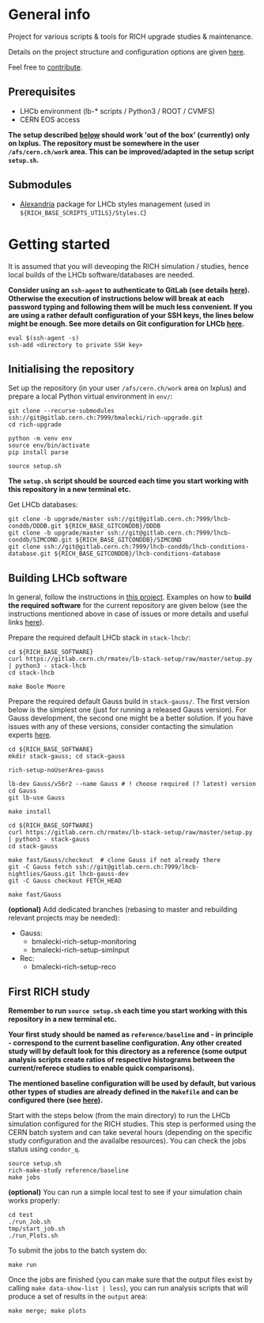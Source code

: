# General info
Project for various scripts & tools for RICH upgrade studies & maintenance.

Details on the project structure and configuration options are given [here](doc/projectStructure.md).

Feel free to [contribute](CONTRIBUTING.md).
## Prerequisites

* LHCb environment (lb-* scripts / Python3 / ROOT / CVMFS)
* CERN EOS access

**The setup described [below](#getting-started) should work 'out of the box' (currently) only on lxplus. The repository must be somewhere in the user `/afs/cern.ch/work` area. This can be improved/adapted in the setup script `setup.sh`.**

## Submodules
* [Alexandria](https://gitlab.cern.ch/lhcb/Alexandria) package for LHCb styles management (used in `${RICH_BASE_SCRIPTS_UTILS}/Styles.C`)

# Getting started
It is assumed that you will deveoping the RICH simulation / studies, hence local builds of the LHCb software/databases are needed.

**Consider using an `ssh-agent` to authenticate to GitLab (see details [here](https://docs.gitlab.com/ee/user/ssh.html)). Otherwise the execution of instructions below will break at each password typing and following them will be much less convenient. If you are using a rather default configuration of your SSH keys, the lines below might be enough. See more details on Git configuration for LHCb [here](https://lhcb.github.io/starterkit-lessons/second-analysis-steps/lb-git.html).**

```
eval $(ssh-agent -s)
ssh-add <directory to private SSH key>
```

## Initialising the repository
Set up the repository (in your user `/afs/cern.ch/work` area on lxplus) and prepare a local Python virtual environment in `env/`:
```
git clone --recurse-submodules ssh://git@gitlab.cern.ch:7999/bmalecki/rich-upgrade.git
cd rich-upgrade

python -m venv env
source env/bin/activate
pip install parse

source setup.sh
```

**The `setup.sh` script should be sourced each time you start working with this repository in a new terminal etc.**

Get LHCb databases:
```
git clone -b upgrade/master ssh://git@gitlab.cern.ch:7999/lhcb-conddb/DDDB.git ${RICH_BASE_GITCONDDB}/DDDB
git clone -b upgrade/master ssh://git@gitlab.cern.ch:7999/lhcb-conddb/SIMCOND.git ${RICH_BASE_GITCONDDB}/SIMCOND
git clone ssh://git@gitlab.cern.ch:7999/lhcb-conddb/lhcb-conditions-database.git ${RICH_BASE_GITCONDDB}/lhcb-conditions-database
```

## Building LHCb software
In general, follow the instructions in [this project](https://gitlab.cern.ch/rmatev/lb-stack-setup). Examples on how to **build the required software** for the current repository are given below (see the instructions mentioned above in case of issues or more details and useful links [here](doc/lhcbSoftware.md)). 

Prepare the required default LHCb stack in `stack-lhcb/`:
```
cd ${RICH_BASE_SOFTWARE}
curl https://gitlab.cern.ch/rmatev/lb-stack-setup/raw/master/setup.py | python3 - stack-lhcb
cd stack-lhcb

make Boole Moore
```

Prepare the required default Gauss build in `stack-gauss/`. The first version below is the simplest one (just for running a released Gauss version). For Gauss development, the second one might be a better solution. If you have issues with any of these versions, consider contacting the simulation experts [here](https://mattermost.web.cern.ch/lhcb/channels/simulation).
```
cd ${RICH_BASE_SOFTWARE}
mkdir stack-gauss; cd stack-gauss

rich-setup-noUserArea-gauss

lb-dev Gauss/v56r2 --name Gauss # ! choose required (? latest) version
cd Gauss
git lb-use Gauss

make install
```

```
cd ${RICH_BASE_SOFTWARE}
curl https://gitlab.cern.ch/rmatev/lb-stack-setup/raw/master/setup.py | python3 - stack-gauss
cd stack-gauss

make fast/Gauss/checkout  # clone Gauss if not already there
git -C Gauss fetch ssh://git@gitlab.cern.ch:7999/lhcb-nightlies/Gauss.git lhcb-gauss-dev
git -C Gauss checkout FETCH_HEAD

make fast/Gauss
```

**(optional)** Add dedicated branches (rebasing to master and rebuilding relevant projects may be needed):
* Gauss:
    * bmalecki-rich-setup-monitoring
    * bmalecki-rich-setup-simInput
* Rec:
    * bmalecki-rich-setup-reco

## First RICH study

**Remember to run `source setup.sh` each time you start working with this repository in a new terminal etc.**

**Your first study should be named as `reference/baseline` and - in principle - correspond to the current baseline configuration. Any other created study will by default look for this directory as a reference (some output analysis scripts create ratios of respective histograms between the current/referece studies to enable quick comparisons).**

**The mentioned baseline configuration will be used by default, but various other types of studies are already defined in the `Makefile` and can be configured there (see [here](doc/projectStructure.md)).**

Start with the steps below (from the main directory) to run the LHCb simulation configured for the RICH studies. This step is performed using the CERN batch system and can take several hours (depending on the specific study configuration and the availalbe resources). You can check the jobs status using `condor_q`.
```
source setup.sh
rich-make-study reference/baseline
make jobs
```

**(optional)** You can run a simple local test to see if your simulation chain works properly:
```
cd test
./run_Job.sh
tmp/start_job.sh
./run_Plots.sh
```

To submit the jobs to the batch system do:
```
make run
```

Once the jobs are finished (you can make sure that the output files exist by calling `make data-show-list | less`), you can run analysis scripts that will produce a set of results in the `output` area:
```
make merge; make plots
```
